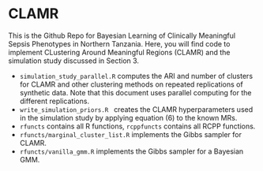 # CLAMR
This is the Github Repo for Bayesian Learning of Clinically Meaningful Sepsis Phenotypes in Northern Tanzania. Here, you will find code to implement CLustering Around Meaningful Regions (CLAMR) and the simulation study discussed in Section 3.

* ```simulation_study_parallel.R``` computes the ARI and number of clusters for CLAMR and other clustering methods on repeated replications of synthetic data. Note that this document uses parallel computing for the different replications.
* ```write_simulation_priors.R ``` creates the CLAMR hyperparameters used in the simulation study by applying equation (6) to the known MRs.
* ```rfuncts``` contains all R functions, ```rcppfuncts``` contains all RCPP functions.
* ```rfuncts/marginal_cluster_list.R``` implements the Gibbs sampler for CLAMR.
* ```rfuncts/vanilla_gmm.R``` implements the Gibbs sampler for a Bayesian GMM.
